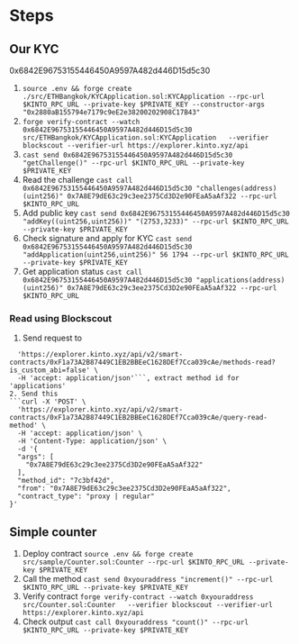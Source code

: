 # Steps

## Our KYC

0x6842E96753155446450A9597A482d446D15d5c30

1. `source .env && forge create ./src/ETHBangkok/KYCApplication.sol:KYCApplication --rpc-url $KINTO_RPC_URL --private-key $PRIVATE_KEY --constructor-args "0x2880aB155794e7179c9eE2e38200202908C17B43"`
2. `forge verify-contract --watch 0x6842E96753155446450A9597A482d446D15d5c30 src/ETHBangkok/KYCApplication.sol:KYCApplication   --verifier blockscout --verifier-url https://explorer.kinto.xyz/api`
3. `cast send 0x6842E96753155446450A9597A482d446D15d5c30 "getChallenge()" --rpc-url $KINTO_RPC_URL --private-key $PRIVATE_KEY`
4. Read the challenge `cast call 0x6842E96753155446450A9597A482d446D15d5c30 "challenges(address)(uint256)" 0x7A8E79dE63c29c3ee2375Cd3D2e90FEaA5aAf322 --rpc-url $KINTO_RPC_URL`
5. Add public key `cast send 0x6842E96753155446450A9597A482d446D15d5c30 "addKey((uint256,uint256))" "(2753,3233)" --rpc-url $KINTO_RPC_URL --private-key $PRIVATE_KEY`
6. Check signature and apply for KYC `cast send 0x6842E96753155446450A9597A482d446D15d5c30 "addApplication(uint256,uint256)" 56 1794 --rpc-url $KINTO_RPC_URL --private-key $PRIVATE_KEY`
7. Get application status `cast call 0x6842E96753155446450A9597A482d446D15d5c30 "applications(address)(uint256)" 0x7A8E79dE63c29c3ee2375Cd3D2e90FEaA5aAf322 --rpc-url $KINTO_RPC_URL`

### Read using Blockscout

1. Send request to 
```curl -X 'GET' \
  'https://explorer.kinto.xyz/api/v2/smart-contracts/0xF1a73A2B87449C1EB2BBEeC1628DEf7Cca039cAe/methods-read?is_custom_abi=false' \
  -H 'accept: application/json'```, extract method id for 'applications'
2. Send this 
```curl -X 'POST' \
  'https://explorer.kinto.xyz/api/v2/smart-contracts/0xF1a73A2B87449C1EB2BBEeC1628DEf7Cca039cAe/query-read-method' \
  -H 'accept: application/json' \
  -H 'Content-Type: application/json' \
  -d '{
  "args": [
    "0x7A8E79dE63c29c3ee2375Cd3D2e90FEaA5aAf322"
  ],
  "method_id": "7c3bf42d",
  "from": "0x7A8E79dE63c29c3ee2375Cd3D2e90FEaA5aAf322",
  "contract_type": "proxy | regular"
}'
```

## Simple counter
1. Deploy contract `source .env && forge create src/sample/Counter.sol:Counter --rpc-url $KINTO_RPC_URL --private-key $PRIVATE_KEY`
2. Call the method `cast send 0xyouraddress "increment()" --rpc-url $KINTO_RPC_URL --private-key $PRIVATE_KEY`
3. Verify contract `forge verify-contract --watch 0xyouraddress  src/Counter.sol:Counter   --verifier blockscout --verifier-url https://explorer.kinto.xyz/api`
4. Check output `cast call 0xyouraddress "count()" --rpc-url $KINTO_RPC_URL --private-key $PRIVATE_KEY`